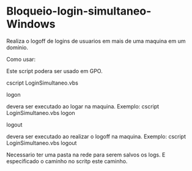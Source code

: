 # Bloqueio-login-simultaneo-Windows
Realiza o logoff de logins de usuarios em mais de uma maquina em um domínio.


Como usar:

Este script podera ser usado em GPO.

cscript LoginSimultaneo.vbs <Parametro>

logon

devera ser executado ao logar na maquina. Exemplo: cscript LoginSimultaneo.vbs logon

logout

devera ser executado ao realizar o logoff na maquina. Exemplo: cscript LoginSimultaneo.vbs logout


Necessario ter uma pasta na rede para serem salvos os logs. E especificado o caminho no scritp este caminho.
